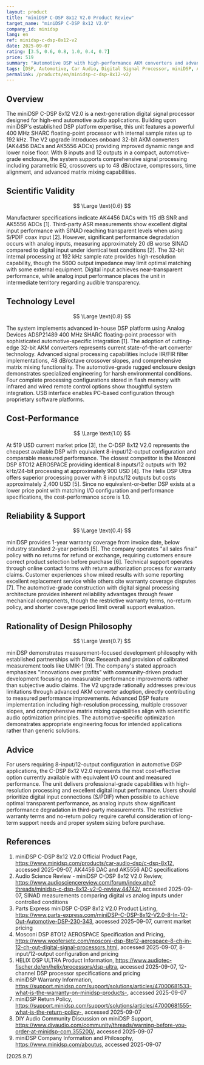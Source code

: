 ```yaml
---
layout: product
title: "miniDSP C-DSP 8x12 V2.0 Product Review"
target_name: "miniDSP C-DSP 8x12 V2.0"
company_id: minidsp
lang: en
ref: minidsp-c-dsp-8x12-v2
date: 2025-09-07
rating: [3.5, 0.6, 0.8, 1.0, 0.4, 0.7]
price: 519
summary: "Automotive DSP with high-performance AKM converters and advanced processing capabilities,."
tags: [DSP, Automotive, Car Audio, Digital Signal Processor, miniDSP, AKM]
permalink: /products/en/minidsp-c-dsp-8x12-v2/
---
```


## Overview

The miniDSP C-DSP 8x12 V2.0 is a next-generation digital signal processor designed for high-end automotive audio applications. Building upon miniDSP's established DSP platform expertise, this unit features a powerful 400 MHz SHARC floating-point processor with internal sample rates up to 192 kHz. The V2 upgrade introduces onboard 32-bit AKM converters (AK4456 DACs and AK5556 ADCs) providing improved dynamic range and lower noise floor. With 8 inputs and 12 outputs in a compact, automotive-grade enclosure, the system supports comprehensive signal processing including parametric EQ, crossovers up to 48 dB/octave, compressors, time alignment, and advanced matrix mixing capabilities.

## Scientific Validity

$$ \Large \text{0.6} $$

Manufacturer specifications indicate AK4456 DACs with 115 dB SNR and AK5556 ADCs [1]. Third-party ASR measurements show excellent digital input performance with SINAD reaching transparent levels when using S/PDIF coax input [2]. However, significant performance degradation occurs with analog inputs, measuring approximately 20 dB worse SINAD compared to digital input under identical test conditions [2]. The 32-bit internal processing at 192 kHz sample rate provides high-resolution capability, though the 560Ω output impedance may limit optimal matching with some external equipment. Digital input achieves near-transparent performance, while analog input performance places the unit in intermediate territory regarding audible transparency.

## Technology Level

$$ \Large \text{0.8} $$

The system implements advanced in-house DSP platform using Analog Devices ADSP21489 400 MHz SHARC floating-point processor with sophisticated automotive-specific integration [1]. The adoption of cutting-edge 32-bit AKM converters represents current state-of-the-art converter technology. Advanced signal processing capabilities include IIR/FIR filter implementations, 48 dB/octave crossover slopes, and comprehensive matrix mixing functionality. The automotive-grade rugged enclosure design demonstrates specialized engineering for harsh environmental conditions. Four complete processing configurations stored in flash memory with infrared and wired remote control options show thoughtful system integration. USB interface enables PC-based configuration through proprietary software platforms.

## Cost-Performance

$$ \Large \text{1.0} $$

At 519 USD current market price [3], the C-DSP 8x12 V2.0 represents the cheapest available DSP with equivalent 8-input/12-output configuration and comparable measured performance. The closest competitor is the Mosconi DSP 8TO12 AEROSPACE providing identical 8 inputs/12 outputs with 192 kHz/24-bit processing at approximately 900 USD [4]. The Helix DSP Ultra offers superior processing power with 8 inputs/12 outputs but costs approximately 2,400 USD [5]. Since no equivalent-or-better DSP exists at a lower price point with matching I/O configuration and performance specifications, the cost-performance score is 1.0.

## Reliability & Support

$$ \Large \text{0.4} $$

miniDSP provides 1-year warranty coverage from invoice date, below industry standard 2-year periods [5]. The company operates "all sales final" policy with no returns for refund or exchange, requiring customers ensure correct product selection before purchase [6]. Technical support operates through online contact forms with return authorization process for warranty claims. Customer experiences show mixed results with some reporting excellent replacement service while others cite warranty coverage disputes [7]. The automotive-grade construction with digital signal processing architecture provides inherent reliability advantages through fewer mechanical components, though the restrictive warranty terms, no-return policy, and shorter coverage period limit overall support evaluation.

## Rationality of Design Philosophy

$$ \Large \text{0.7} $$

miniDSP demonstrates measurement-focused development philosophy with established partnerships with Dirac Research and provision of calibrated measurement tools like UMIK-1 [9]. The company's stated approach emphasizes "innovations over profits" with community-driven product development focusing on measurable performance improvements rather than subjective audio claims. The V2 upgrade rationally addresses previous limitations through advanced AKM converter adoption, directly contributing to measured performance improvements. Advanced DSP feature implementation including high-resolution processing, multiple crossover slopes, and comprehensive matrix mixing capabilities align with scientific audio optimization principles. The automotive-specific optimization demonstrates appropriate engineering focus for intended applications rather than generic solutions.

## Advice

For users requiring 8-input/12-output configuration in automotive DSP applications, the C-DSP 8x12 V2.0 represents the most cost-effective option currently available with equivalent I/O count and measured performance. The unit delivers professional-grade capabilities with high-resolution processing and excellent digital input performance. Users should prioritize digital input connections (S/PDIF) when possible to achieve optimal transparent performance, as analog inputs show significant performance degradation in third-party measurements. The restrictive warranty terms and no-return policy require careful consideration of long-term support needs and proper system sizing before purchase.

## References

1. miniDSP C-DSP 8x12 V2.0 Official Product Page, https://www.minidsp.com/products/car-audio-dsp/c-dsp-8x12, accessed 2025-09-07, AK4456 DAC and AK5556 ADC specifications
2. Audio Science Review - miniDSP C-DSP 8x12 V2.0 Review, https://www.audiosciencereview.com/forum/index.php?threads/minidsp-c-dsp-8x12-v2-0-review.44742/, accessed 2025-09-07, SINAD measurements comparing digital vs analog inputs under controlled conditions
3. Parts Express miniDSP C-DSP 8x12 V2.0 Product Listing, https://www.parts-express.com/miniDSP-C-DSP-8x12-V2.0-8-In-12-Out-Automotive-DSP-230-343, accessed 2025-09-07, current market pricing
4. Mosconi DSP 8TO12 AEROSPACE Specification and Pricing, https://www.woofersetc.com/mosconi-dsp-8to12-aerospace-8-ch-in-12-ch-out-digital-signal-processors.html, accessed 2025-09-07, 8-input/12-output configuration and pricing
5. HELIX DSP ULTRA Product Information, https://www.audiotec-fischer.de/en/helix/processors/dsp-ultra, accessed 2025-09-07, 12-channel DSP processor specifications and pricing
6. miniDSP Warranty Information, https://support.minidsp.com/support/solutions/articles/47000681533-what-is-the-warranty-on-minidsp-products-, accessed 2025-09-07
7. miniDSP Return Policy, https://support.minidsp.com/support/solutions/articles/47000681555-what-is-the-return-policy-, accessed 2025-09-07
8. DIY Audio Community Discussion on miniDSP Support, https://www.diyaudio.com/community/threads/warning-before-you-order-at-minidsp-com.355200/, accessed 2025-09-07
9. miniDSP Company Information and Philosophy, https://www.minidsp.com/aboutus, accessed 2025-09-07

(2025.9.7)
